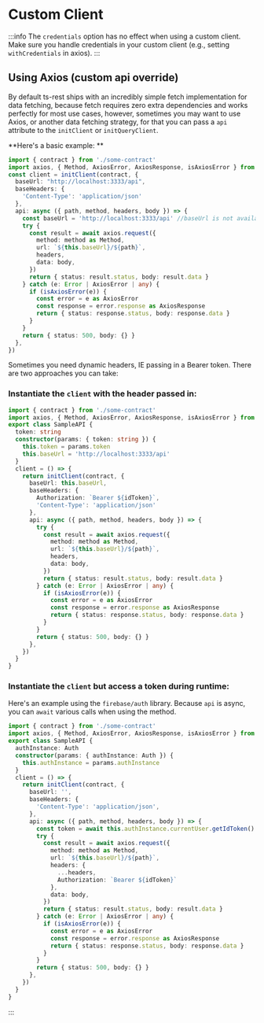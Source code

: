 # Custom Client

:::info
The `credentials` option has no effect when using a custom client. Make sure you handle credentials in your custom client
(e.g., setting `withCredentials` in axios).
:::

## Using Axios (custom api override)

By default ts-rest ships with an incredibly simple fetch 
implementation for data fetching, because fetch requires zero extra
dependencies and works perfectly for most use cases, however, 
sometimes you may want to use Axios, or another data fetching strategy, for that
you can pass a `api` attribute to the `initClient` or `initQueryClient`.

**Here's a basic example: **
```typescript
import { contract } from './some-contract'
import axios, { Method, AxiosError, AxiosResponse, isAxiosError } from 'axios'
const client = initClient(contract, {
  baseUrl: "http://localhost:3333/api",
  baseHeaders: {
    'Content-Type': 'application/json'
  },
  api: async ({ path, method, headers, body }) => {
    const baseUrl = 'http://localhost:3333/api' //baseUrl is not available as a param, yet
    try {
      const result = await axios.request({
        method: method as Method,
        url: `${this.baseUrl}/${path}`,
        headers,
        data: body,
      })
      return { status: result.status, body: result.data }
    } catch (e: Error | AxiosError | any) {
      if (isAxiosError(e)) {
        const error = e as AxiosError
        const response = error.response as AxiosResponse
        return { status: response.status, body: response.data }
      }
    }
    return { status: 500, body: {} }
  },
})
```

Sometimes you need dynamic headers, IE passing in a Bearer token. There are two approaches you can take:

### Instantiate the `client` with the header passed in:

```typescript
import { contract } from './some-contract'
import axios, { Method, AxiosError, AxiosResponse, isAxiosError } from 'axios'
export class SampleAPI {
  token: string
  constructor(params: { token: string }) {
    this.token = params.token
    this.baseUrl = 'http://localhost:3333/api'
  }
  client = () => {
    return initClient(contract, {
      baseUrl: this.baseUrl,
      baseHeaders: {
        Authorization: `Bearer ${idToken}`,
        'Content-Type': 'application/json'
      },
      api: async ({ path, method, headers, body }) => {
        try {
          const result = await axios.request({
            method: method as Method,
            url: `${this.baseUrl}/${path}`,
            headers,
            data: body,
          })
          return { status: result.status, body: result.data }
        } catch (e: Error | AxiosError | any) {
          if (isAxiosError(e)) {
            const error = e as AxiosError
            const response = error.response as AxiosResponse
            return { status: response.status, body: response.data }
          }
        }
        return { status: 500, body: {} }
      },
    })
  }
}
```

### Instantiate the `client` but access a token during runtime:

Here's an example using the `firebase/auth` library. Because `api` is async, you can `await` various calls when using the method. 

```typescript
import { contract } from './some-contract'
import axios, { Method, AxiosError, AxiosResponse, isAxiosError } from 'axios'
export class SampleAPI {
  authInstance: Auth
  constructor(params: { authInstance: Auth }) {
    this.authInstance = params.authInstance
  }
  client = () => {
    return initClient(contract, {
      baseUrl: '',
      baseHeaders: {
        'Content-Type': 'application/json',
      },
      api: async ({ path, method, headers, body }) => {
        const token = await this.authInstance.currentUser.getIdToken()
        try {
          const result = await axios.request({
            method: method as Method,
            url: `${this.baseUrl}/${path}`,
            headers: { 
              ...headers,
              Authorization: `Bearer ${idToken}` 
            },
            data: body,
          })
          return { status: result.status, body: result.data }
        } catch (e: Error | AxiosError | any) {
          if (isAxiosError(e)) {
            const error = e as AxiosError
            const response = error.response as AxiosResponse
            return { status: response.status, body: response.data }
          }
        }
        return { status: 500, body: {} }
      },
    })
  }
}
```

:::